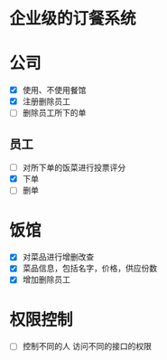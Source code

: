 企业级的订餐系统
============================
# 公司
   - [x] 使用、不使用餐馆
   - [x] 注册删除员工
   - [ ] 删除员工所下的单
   
## 员工

   - [ ] 对所下单的饭菜进行投票评分
   - [x] 下单
   - [ ] 删单

# 饭馆

   - [x] 对菜品进行增删改查
   - [x] 菜品信息，包括名字，价格，供应份数
   - [x] 增加删除员工

# 权限控制

 - [ ] 控制不同的人 访问不同的接口的权限